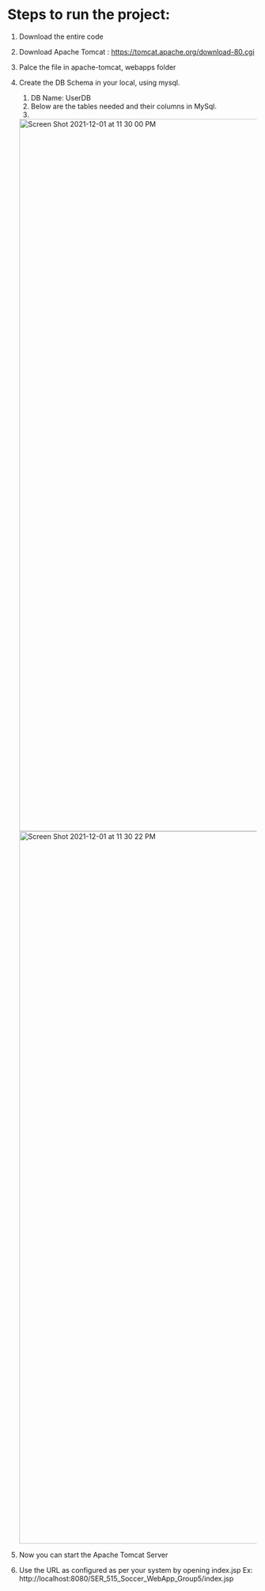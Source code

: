 Steps to run the project:
==================================

1. Download the entire code
2. Download Apache Tomcat : https://tomcat.apache.org/download-80.cgi
3. Palce the file in apache-tomcat, webapps folder
4. Create the DB Schema in your local, using mysql.
   1. DB Name: UserDB
   2. Below are the tables needed and their columns in MySql.
   3.
    <img width="1440" alt="Screen Shot 2021-12-01 at 11 30 00 PM" src="https://user-images.githubusercontent.com/90415166/144369810-2fbc2d73-7590-4d07-8713-17d7c8363d7b.png">
     <img width="1440" alt="Screen Shot 2021-12-01 at 11 30 22 PM" src="https://user-images.githubusercontent.com/90415166/144369857-d6327c62-f917-4448-bf6e-de46c223788c.png">
     
5. Now you can start the Apache Tomcat Server
6. Use the URL as configured as per your system by opening index.jsp
   Ex: http://localhost:8080/SER_515_Soccer_WebApp_Group5/index.jsp
   
